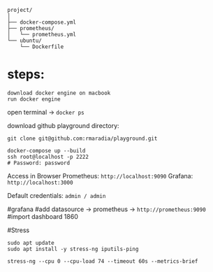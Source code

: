 
```
project/
│
├── docker-compose.yml
├── prometheus/
│   └── prometheus.yml
└── ubuntu/
    └── Dockerfile
```

# steps:
```
download docker engine on macbook
run docker engine
```

open terminal -> `docker ps`

download github playground directory: 

`git clone git@github.com:rmaradia/playground.git`

```
docker-compose up --build
ssh root@localhost -p 2222
# Password: password
```


Access in Browser
Prometheus: `http://localhost:9090`
Grafana: `http://localhost:3000`

Default credentials: `admin / admin`

#grafana 
#add datasource -> prometheus -> `http://prometheus:9090`
#import dashboard 1860


#Stress
```
sudo apt update
sudo apt install -y stress-ng iputils-ping

stress-ng --cpu 0 --cpu-load 74 --timeout 60s --metrics-brief
```

